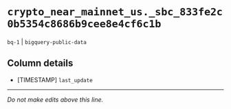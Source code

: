 # `crypto_near_mainnet_us._sbc_833fe2c0b5354c8686b9cee8e4cf6c1b`
`bq-1` | `bigquery-public-data`

## Column details
* [TIMESTAMP] `last_update`

-------------------------------------------------------------------------------
*Do not make edits above this line.*
